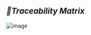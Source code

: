 ## _🍌Traceability Matrix_

 ![image](https://user-images.githubusercontent.com/81685914/116352660-746b0780-a830-11eb-9110-26827c3aff62.png)


